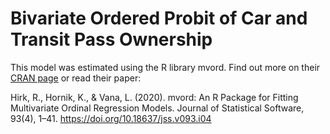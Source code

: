 # Bivariate Ordered Probit of Car and Transit Pass Ownership
This model was estimated using the R library mvord. Find out more on their [CRAN page](https://cran.r-project.org/web/packages/mvord/index.html) or read their paper: 

Hirk, R., Hornik, K., & Vana, L. (2020). mvord: An R Package for Fitting Multivariate Ordinal Regression Models. Journal of Statistical Software, 93(4), 1–41. https://doi.org/10.18637/jss.v093.i04
